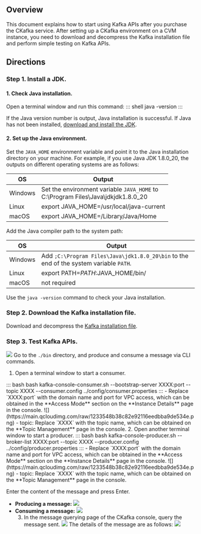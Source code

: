 ## Overview

This document explains how to start using Kafka APIs after you purchase the CKafka service. After setting up a CKafka environment on a CVM instance, you need to download and decompress the Kafka installation file and perform simple testing on Kafka APIs.

## Directions

### Step 1. Install a JDK.

#### 1. Check Java installation.

Open a terminal window and run this command:
<dx-codeblock>
:::  shell
java -version
:::
</dx-codeblock>



If the Java version number is output, Java installation is successful. If Java has not been installed, [download and install the JDK](https://www.oracle.com/java/technologies/downloads/).


#### 2. Set up the Java environment.

Set the `JAVA_HOME` environment variable and point it to the Java installation directory on your machine. 
For example, if you use Java JDK 1.8.0_20, the outputs on different operating systems are as follows:

| OS | Output                                                         |
| -------- | ------------------------------------------------------------ |
| Windows  | Set the environment variable `JAVA_HOME` to <br/>C:\Program Files\Java\jdkjdk1.8.0_20 |
| Linux    | export JAVA_HOME=/usr/local/java-current                     |
| macOS  | export JAVA_HOME=/Library/Java/Home                          |

 Add the Java compiler path to the system path:

| OS | Output                                                         |
| -------- | ------------------------------------------------------------ |
| Windows  | Add `;C:\Program Files\Java\jdk1.8.0_20\bin` to the end of the system variable `PATH`. |
| Linux    | export PATH=$PATH:$JAVA_HOME/bin/                            |
| macOS  | not required                                                 |

 Use the `java -version` command to check your Java installation.

### Step 2. Download the Kafka installation file.

Download and decompress the [Kafka installation file](https://archive.apache.org/dist/kafka/1.1.1/kafka_2.11-1.1.1.tgz).

### Step 3. Test Kafka APIs.
![](https://main.qcloudimg.com/raw/1233548b38c82e92116eedbba9de534e.png)
Go to the `./bin` directory, and produce and consume a message via CLI commands.

1. Open a terminal window to start a consumer.
<dx-codeblock>
:::  bash
bash kafka-console-consumer.sh --bootstrap-server XXXX:port --topic XXXX --consumer.config ../config/consumer.properties
:::
</dx-codeblock>
<dx-alert infotype="explain" title="">
- Replace `XXXX:port` with the domain name and port for VPC access, which can be obtained in the **Access Mode** section on the **Instance Details** page in the console.
  ![](https://main.qcloudimg.com/raw/1233548b38c82e92116eedbba9de534e.png)
- topic: Replace `XXXX` with the topic name, which can be obtained on the **Topic Management** page in the console.
</dx-alert>
2. Open another terminal window to start a producer.
<dx-codeblock>
:::  bash
bash kafka-console-producer.sh --broker-list XXXX:port --topic XXXX --producer.config ../config/producer.properties
:::
</dx-codeblock>
<dx-alert infotype="explain" title="">
- Replace `XXXX:port` with the domain name and port for VPC access, which can be obtained in the **Access Mode** section on the **Instance Details** page in the console.
 ![](https://main.qcloudimg.com/raw/1233548b38c82e92116eedbba9de534e.png)
- topic: Replace `XXXX` with the topic name, which can be obtained on the **Topic Management** page in the console.
</dx-alert>

   Enter the content of the message and press Enter.
<ul><li><b>Producing a message:</b>
   <img src = "https://qcloudimg.tencent-cloud.cn/raw/30f5a8207a552023b2954b1e599c7f88.png"> 

   <li><b>Consuming a message:</b>
   <img src = "https://qcloudimg.tencent-cloud.cn/raw/2a09bee955acd0cd238977ec5bc250e5.png"> 
 
3. In the message querying page of the CKafka console, query the message sent.
   ![](https://main.qcloudimg.com/raw/80db39a21f7eb35de16f37b1c8670650.png)
    The details of the message are as follows:
   ![](https://main.qcloudimg.com/raw/06cdc6450beefae7f6cc6f3d704390a0.png)
